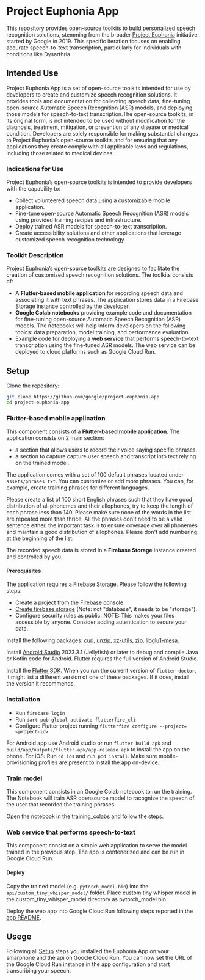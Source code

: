 # Project Euphonia App

This repository provides open-source toolkits to build personalized speech recognition solutions, stemming from the broader [Project Euphonia](https://sites.research.google/euphonia/about/) initiative started by Google in 2019. This specific iteration focuses on enabling accurate speech-to-text transcription, particularly for individuals with conditions like Dysarthria.

## Intended Use

Project Euphonia App is a set of open-source toolkits intended for use by developers to create and customize speech recognition solutions. It provides tools and documentation for collecting speech data, fine-tuning open-source Automatic Speech Recognition (ASR) models, and deploying those models for speech-to-text transcription.The open-source toolkits, in its original form, is not intended to be used without modification for the diagnosis, treatment, mitigation, or prevention of any disease or medical condition. Developers are solely responsible for making substantial changes to Project Euphonia’s open-source toolkits and for ensuring that any applications they create comply with all applicable laws and regulations, including those related to medical devices.

### Indications for Use

Project Euphonia’s open-source toolkits is intended to provide developers with the capability to:

- Collect volunteered speech data using a customizable mobile application.
- Fine-tune open-source Automatic Speech Recognition (ASR) models using provided training recipes and infrastructure.
- Deploy trained ASR models for speech-to-text transcription.
- Create accessibility solutions and other applications that leverage customized speech recognition technology.

### Toolkit Description

Project Euphonia’s open-source toolkits are designed to facilitate the creation of customized speech recognition solutions. The toolkits consists of:

- A **Flutter-based mobile application** for recording speech data and associating it with text phrases. The application stores data in a Firebase Storage instance controlled by the developer.
- **Google Colab notebooks** providing example code and documentation for fine-tuning open-source Automatic Speech Recognition (ASR) models. The notebooks will help inform developers on the following topics: data preparation, model training, and performance evaluation.
- Example code for deploying a **web service** that performs speech-to-text transcription using the fine-tuned ASR models. The web service can be deployed to cloud platforms such as Google Cloud Run.

## Setup

Clone the repository:

```bash
git clone https://github.com/google/project-euphonia-app
cd project-euphonia-app
```

### Flutter-based mobile application

This component consists of a **Flutter-based mobile application**. The application consists on 2 main section:

- a section that allows users to record their voice saying specific phrases.
- a section to capture capture user speech and transcript into text relying on the trained model.

The application comes with a set of 100 default phrases located under `assets/phrases.txt`. You can customize or add more phrases. You can, for example, create training phrases for different languages.

Please create a list of 100 short English phrases such that they have good distribution of all phonemes and their allophones, try to keep the length of each phrase less than 140. Please make sure none of the words in the list are repeated more than thrice. All the phrases don't need to be a valid sentence either, the important task is to ensure coverage over all phonemes and maintain a good distribution of allophones. Please don't add numbering at the beginning of the list.

The recorded speech data is stored in a **Firebase Storage** instance created and controlled by you.

#### Prerequisites

The application requires a [Firebase Storage](https://firebase.google.com/docs/storage). Please follow the following steps:

- Create a project from the [Firebase console](https://console.firebase.google.com/)
- [Create firebase storage](https://firebase.google.com/docs/storage/web/start) (Note: not "database", it needs to be "storage").
- Configure security rules as public. NOTE: This makes your files accessible by anyone. Consider adding autentication to secure your data.

Install the following packages: [curl](https://curl.se/), [unzip](https://linux.die.net/man/1/unzip), [xz-utils](https://xz.tukaani.org/xz-utils/), [zip](https://linux.die.net/man/1/zip), [libglu1-mesa](https://packages.debian.org/buster/libglu1-mesa).

Install [Android Studio](https://developer.android.com/studio/install) 2023.3.1 (Jellyfish) or later to debug and compile Java or Kotlin code for Android. Flutter requires the full version of Android Studio.

Install the [Flutter SDK](https://docs.flutter.dev/get-started/install). When you run the current version of `flutter doctor`, it might list a different version of one of these packages. If it does, install the version it recommends.

### Installation

- Run `firebase login`
- Run `dart pub global activate flutterfire_cli`
- Configure Flutter project running `flutterfire configure --project=<project-id>`

For Android app use Android studio or run `flutter build apk` and `build/app/outputs/flutter-apk/app-release.apk` to install the app on the phone.
For iOS: Run `cd ios` and `run pod install`. Make sure mobile-provisioning profiles are present to install the app on-device.

### Train model

This component consists in an Google Colab notebook to run the training. The Notebook will train ASR opensource model to racognize the speech of the user that recorded the training phrases.

Open the notebook in the [training_colabs](https://github.com/google/project-euphonia-app/tree/main/training_colabs) and follow the steps.

### Web service that performs speech-to-text

This component consist on a simple web application to serve the model trained in the previous step. The app is contenerized and can be run in Google Cloud Run.

#### Deploy

Copy the trained model (e.g. `pytorch_model.bin`) into the `api/custom_tiny_whisper_model/` folder. Place custom tiny whisper model in the custom_tiny_whisper_model directory as pytorch_model.bin.

Deploy the web app into Google Cloud Run following steps reported in the [app README](api/).

## Usege

Following all [Setup](#setup) steps you installed the Euphonia App on your smarphone and the api on Goocle Cloud Run. You can now set the URL of the Google Cloud Run instance in the app configuration and start transcribing your speech.

